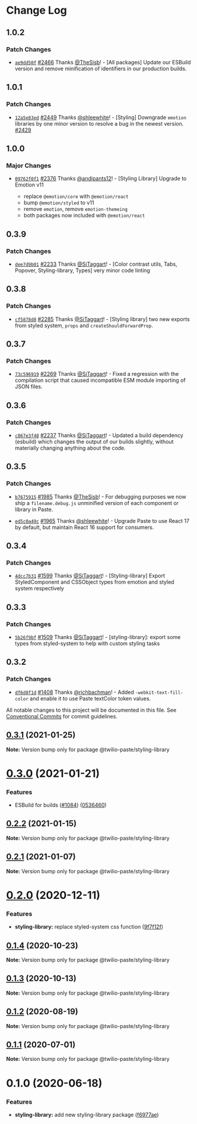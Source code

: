 # Change Log

## 1.0.2

### Patch Changes

- [`ae9dd50f`](https://github.com/twilio-labs/paste/commit/ae9dd50fd2c14436cb984c2daec3914daca20866) [#2466](https://github.com/twilio-labs/paste/pull/2466) Thanks [@TheSisb](https://github.com/TheSisb)! - [All packages] Update our ESBuild version and remove minification of identifiers in our production builds.

## 1.0.1

### Patch Changes

- [`12a5e83ed`](https://github.com/twilio-labs/paste/commit/12a5e83ed7bb998dfbf855072f9f38140f2f87a5) [#2449](https://github.com/twilio-labs/paste/pull/2449) Thanks [@shleewhite](https://github.com/shleewhite)! - [Styling] Downgrade `emotion` libraries by one minor version to resolve a bug in the newest version. [#2429](https://github.com/twilio-labs/paste/issues/2429)

## 1.0.0

### Major Changes

- [`09762f0f1`](https://github.com/twilio-labs/paste/commit/09762f0f1bcfd42d901bd90c33279be68464c68c) [#2376](https://github.com/twilio-labs/paste/pull/2376) Thanks [@andipants12](https://github.com/andipants12)! - [Styling Library] Upgrade to Emotion v11

  - replace `@emotion/core` with `@emotion/react`
  - bump `@emotion/styled` to v11
  - remove `emotion`, remove `emotion-themeing`
  - both packages now included with `@emotion/react`

## 0.3.9

### Patch Changes

- [`dee7d9b01`](https://github.com/twilio-labs/paste/commit/dee7d9b01c0b7b2fee64f7a01cadd1238521ab8f) [#2233](https://github.com/twilio-labs/paste/pull/2233) Thanks [@SiTaggart](https://github.com/SiTaggart)! - [Color contrast utils, Tabs, Popover, Styling-library, Types] very minor code linting

## 0.3.8

### Patch Changes

- [`cf5878d8`](https://github.com/twilio-labs/paste/commit/cf5878d82bd552b22a49e5d4b4d0a6e85d829914) [#2285](https://github.com/twilio-labs/paste/pull/2285) Thanks [@SiTaggart](https://github.com/SiTaggart)! - [Styling library] two new exports from styled system, `props` and `createShouldForwardProp`.

## 0.3.7

### Patch Changes

- [`73c596919`](https://github.com/twilio-labs/paste/commit/73c5969191c04b4721a059c9dee329126afc1a8e) [#2269](https://github.com/twilio-labs/paste/pull/2269) Thanks [@SiTaggart](https://github.com/SiTaggart)! - Fixed a regression with the compilation script that caused incompatible ESM module importing of JSON files.

## 0.3.6

### Patch Changes

- [`c867e3f48`](https://github.com/twilio-labs/paste/commit/c867e3f48d739409d1f54fa18c4d2bee1d9242cf) [#2237](https://github.com/twilio-labs/paste/pull/2237) Thanks [@SiTaggart](https://github.com/SiTaggart)! - Updated a build dependency (esbuild) which changes the output of our builds slightly, without materially changing anything about the code.

## 0.3.5

### Patch Changes

- [`b7675915`](https://github.com/twilio-labs/paste/commit/b76759157a8c554863b6e37ddb6ea081c1c53258) [#1985](https://github.com/twilio-labs/paste/pull/1985) Thanks [@TheSisb](https://github.com/TheSisb)! - For debugging purposes we now ship a `filename.debug.js` unminified version of each component or library in Paste.

* [`ed5c0a49c`](https://github.com/twilio-labs/paste/commit/ed5c0a49ced5c524607cac7166d3aa4c389f2e7f) [#1965](https://github.com/twilio-labs/paste/pull/1965) Thanks [@shleewhite](https://github.com/shleewhite)! - Upgrade Paste to use React 17 by default, but maintain React 16 support for consumers.

## 0.3.4

### Patch Changes

- [`4dcc7b31`](https://github.com/twilio-labs/paste/commit/4dcc7b310830dd77481d7b4546aa5618b0de4f11) [#1599](https://github.com/twilio-labs/paste/pull/1599) Thanks [@SiTaggart](https://github.com/SiTaggart)! - [Styling-library] Export StyledComponent and CSSObject types from emotion and styled system respectively

## 0.3.3

### Patch Changes

- [`5b26f9bf`](https://github.com/twilio-labs/paste/commit/5b26f9bf2c7000b0fdf655a3ab79482c210b94c3) [#1509](https://github.com/twilio-labs/paste/pull/1509) Thanks [@SiTaggart](https://github.com/SiTaggart)! - [styling-library]: export some types from styled-system to help with custom styling tasks

## 0.3.2

### Patch Changes

- [`df6d8f1d`](https://github.com/twilio-labs/paste/commit/df6d8f1dcff6a17c96976b7b54a5702ec3d09f76) [#1408](https://github.com/twilio-labs/paste/pull/1408) Thanks [@richbachman](https://github.com/richbachman)! - Added `-webkit-text-fill-color` and enable it to use Paste textColor token values.

All notable changes to this project will be documented in this file.
See [Conventional Commits](https://conventionalcommits.org) for commit guidelines.

## [0.3.1](https://github.com/twilio-labs/paste/compare/@twilio-paste/styling-library@0.3.0...@twilio-paste/styling-library@0.3.1) (2021-01-25)

**Note:** Version bump only for package @twilio-paste/styling-library

# [0.3.0](https://github.com/twilio-labs/paste/compare/@twilio-paste/styling-library@0.2.2...@twilio-paste/styling-library@0.3.0) (2021-01-21)

### Features

- ESBuild for builds ([#1084](https://github.com/twilio-labs/paste/issues/1084)) ([0536460](https://github.com/twilio-labs/paste/commit/053646011508be10477d5b732269cdb0419235d7))

## [0.2.2](https://github.com/twilio-labs/paste/compare/@twilio-paste/styling-library@0.2.1...@twilio-paste/styling-library@0.2.2) (2021-01-15)

**Note:** Version bump only for package @twilio-paste/styling-library

## [0.2.1](https://github.com/twilio-labs/paste/compare/@twilio-paste/styling-library@0.2.0...@twilio-paste/styling-library@0.2.1) (2021-01-07)

**Note:** Version bump only for package @twilio-paste/styling-library

# [0.2.0](https://github.com/twilio-labs/paste/compare/@twilio-paste/styling-library@0.1.4...@twilio-paste/styling-library@0.2.0) (2020-12-11)

### Features

- **styling-library:** replace styled-system css function ([9f7f12f](https://github.com/twilio-labs/paste/commit/9f7f12fdce77bae2c9a08760b2e681de1b3c4192))

## [0.1.4](https://github.com/twilio-labs/paste/compare/@twilio-paste/styling-library@0.1.3...@twilio-paste/styling-library@0.1.4) (2020-10-23)

**Note:** Version bump only for package @twilio-paste/styling-library

## [0.1.3](https://github.com/twilio-labs/paste/compare/@twilio-paste/styling-library@0.1.2...@twilio-paste/styling-library@0.1.3) (2020-10-13)

**Note:** Version bump only for package @twilio-paste/styling-library

## [0.1.2](https://github.com/twilio-labs/paste/compare/@twilio-paste/styling-library@0.1.1...@twilio-paste/styling-library@0.1.2) (2020-08-19)

**Note:** Version bump only for package @twilio-paste/styling-library

## [0.1.1](https://github.com/twilio-labs/paste/compare/@twilio-paste/styling-library@0.1.0...@twilio-paste/styling-library@0.1.1) (2020-07-01)

**Note:** Version bump only for package @twilio-paste/styling-library

# 0.1.0 (2020-06-18)

### Features

- **styling-library:** add new styling-library package ([f6977ae](https://github.com/twilio-labs/paste/commit/f6977ae60d337b3406074f707f62c952a53c38e9))

